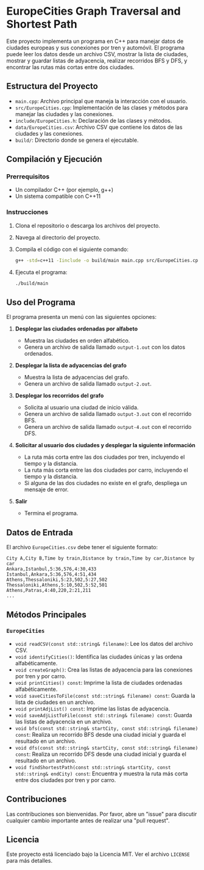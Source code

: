 # EuropeCities Graph Traversal and Shortest Path

Este proyecto implementa un programa en C++ para manejar datos de ciudades europeas y sus conexiones por tren y automóvil. El programa puede leer los datos desde un archivo CSV, mostrar la lista de ciudades, mostrar y guardar listas de adyacencia, realizar recorridos BFS y DFS, y encontrar las rutas más cortas entre dos ciudades.

## Estructura del Proyecto

- `main.cpp`: Archivo principal que maneja la interacción con el usuario.
- `src/EuropeCities.cpp`: Implementación de las clases y métodos para manejar las ciudades y las conexiones.
- `include/EuropeCities.h`: Declaración de las clases y métodos.
- `data/EuropeCities.csv`: Archivo CSV que contiene los datos de las ciudades y las conexiones.
- `build/`: Directorio donde se genera el ejecutable.

## Compilación y Ejecución

### Prerrequisitos

- Un compilador C++ (por ejemplo, g++)
- Un sistema compatible con C++11

### Instrucciones

1. Clona el repositorio o descarga los archivos del proyecto.
2. Navega al directorio del proyecto.
3. Compila el código con el siguiente comando:

   ```bash
   g++ -std=c++11 -Iinclude -o build/main main.cpp src/EuropeCities.cpp
   ```

4. Ejecuta el programa:

   ```bash
   ./build/main
   ```

## Uso del Programa

El programa presenta un menú con las siguientes opciones:

1. **Desplegar las ciudades ordenadas por alfabeto**
   - Muestra las ciudades en orden alfabético.
   - Genera un archivo de salida llamado `output-1.out` con los datos ordenados.

2. **Desplegar la lista de adyacencias del grafo**
   - Muestra la lista de adyacencias del grafo.
   - Genera un archivo de salida llamado `output-2.out`.

3. **Desplegar los recorridos del grafo**
   - Solicita al usuario una ciudad de inicio válida.
   - Genera un archivo de salida llamado `output-3.out` con el recorrido BFS.
   - Genera un archivo de salida llamado `output-4.out` con el recorrido DFS.

4. **Solicitar al usuario dos ciudades y desplegar la siguiente información**
   - La ruta más corta entre las dos ciudades por tren, incluyendo el tiempo y la distancia.
   - La ruta más corta entre las dos ciudades por carro, incluyendo el tiempo y la distancia.
   - Si alguna de las dos ciudades no existe en el grafo, despliega un mensaje de error.

5. **Salir**
   - Termina el programa.

## Datos de Entrada

El archivo `EuropeCities.csv` debe tener el siguiente formato:

```csv
City A,City B,Time by train,Distance by train,Time by car,Distance by car
Ankara,Istanbul,5:36,576,4:30,433
Istanbul,Ankara,5:36,576,4:51,434
Athens,Thessaloniki,5:23,502,5:27,502
Thessaloniki,Athens,5:10,502,5:52,501
Athens,Patras,4:40,220,2:21,211
...
```

## Métodos Principales

### `EuropeCities`

- `void readCSV(const std::string& filename)`: Lee los datos del archivo CSV.
- `void identifyCities()`: Identifica las ciudades únicas y las ordena alfabéticamente.
- `void createGraph()`: Crea las listas de adyacencia para las conexiones por tren y por carro.
- `void printCities() const`: Imprime la lista de ciudades ordenadas alfabéticamente.
- `void saveCitiesToFile(const std::string& filename) const`: Guarda la lista de ciudades en un archivo.
- `void printAdjList() const`: Imprime las listas de adyacencia.
- `void saveAdjListToFile(const std::string& filename) const`: Guarda las listas de adyacencia en un archivo.
- `void bfs(const std::string& startCity, const std::string& filename) const`: Realiza un recorrido BFS desde una ciudad inicial y guarda el resultado en un archivo.
- `void dfs(const std::string& startCity, const std::string& filename) const`: Realiza un recorrido DFS desde una ciudad inicial y guarda el resultado en un archivo.
- `void findShortestPath(const std::string& startCity, const std::string& endCity) const`: Encuentra y muestra la ruta más corta entre dos ciudades por tren y por carro.

## Contribuciones

Las contribuciones son bienvenidas. Por favor, abre un "issue" para discutir cualquier cambio importante antes de realizar una "pull request".

## Licencia

Este proyecto está licenciado bajo la Licencia MIT. Ver el archivo `LICENSE` para más detalles.